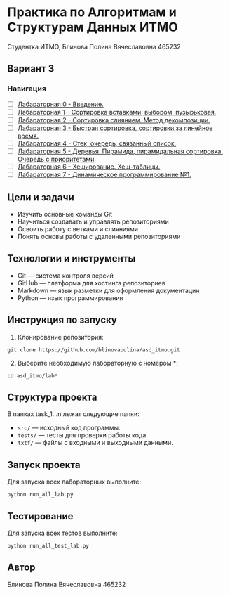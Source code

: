 # Практика по Алгоритмам и Cтруктурам Данных ИТМО
Студентка ИТМО, Блинова Полина Вячеславовна 465232
## Вариант 3

### Навигация

- [ ] [Лабараторная 0 - Введение. ](lab0)
- [ ] [Лабараторная 1 - Сортировка вставками, выбором, пузырьковая. ](lab1)
- [ ] [Лабараторная 2 - Сортировка слиянием. Метод декомпозиции. ](lab2)
- [ ] [Лабараторная 3 - Быстрая сортировка, сортировки за линейное время. ](lab3)
- [ ] [Лабараторная 4 - Стек, очередь, связанный список. ](lab4)
- [ ] [Лабараторная 5 - Деревья. Пирамида, пирамидальная сортировка. Очередь с приоритетами. ](lab5)
- [ ] [Лабараторная 6 - Хеширование. Хеш-таблицы. ](lab6)
- [ ] [Лабараторная 7 - Динамическое программирование №1. ](lab7)

## Цели и задачи
- Изучить основные команды Git
- Научиться создавать и управлять репозиториями
- Освоить работу с ветками и слияниями
- Понять основы работы с удаленными репозиториями
## Технологии и инструменты
- Git — система контроля версий
- GitHub — платформа для хостинга репозиториев
- Markdown — язык разметки для оформления документации
- Python — язык программирования
## Инструкция по запуску
1. Клонирование репозитория:
  ```
  git clone https://github.com/blinovapolina/asd_itmo.git
  ```
2. Выберите необходимую лабораторную с номером *:
  ```
  cd asd_itmo/lab*
  ```
## Структура проекта
В папках task_1...n лежат следующие папки:
- `src/` — исходный код программы.
- `tests/` — тесты для проверки работы кода.
- `txtf/` — файлы с входными и выходными данными.
## Запуск проекта
Для запуска всех лабораторных выполните:
   ```
   python run_all_lab.py
   ```
## Тестирование
Для запуска всех тестов выполните:
   ```
   python run_all_test_lab.py
   ```
## Автор
 Блинова Полина Вячеславовна 465232
